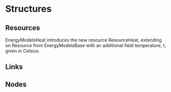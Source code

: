 # Structures

## Resources
EnergyModelsHeat introduces the new resource ResourceHeat, extending on Resource from EnergyModelsBase with an additional field temperature, t, given in Celsius.

## Links

## Nodes